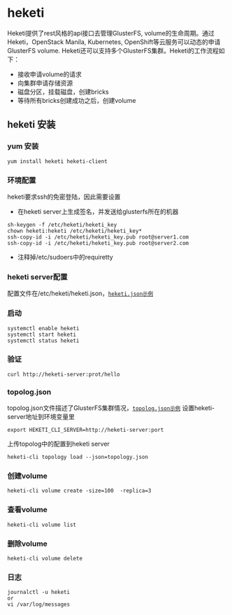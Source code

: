 # heketi
Heketi提供了rest风格的api接口去管理GlusterFS, volume的生命周期。通过Heketi，OpenStack Manila, Kubernetes, OpenShift等云服务可以动态的申请GlusterFS volume. Heketi还可以支持多个GlusterFS集群。Heketi的工作流程如下：
- 接收申请volume的请求
- 向集群申请存储资源
- 磁盘分区，挂载磁盘，创建bricks
- 等待所有bricks创建成功之后，创建volume

## heketi 安装
### yum 安装
```
yum install heketi heketi-client
```
### 环境配置
heketi要求ssh的免密登陆，因此需要设置
- 在heketi server上生成签名，并发送给glusterfs所在的机器
```
sh-keygen -f /etc/heketi/heketi_key
chown heketi:heketi /etc/heketi/heketi_key*
ssh-copy-id -i /etc/heketi/heketi_key.pub root@server1.com
ssh-copy-id -i /etc/heketi/heketi_key.pub root@server2.com
```
- 注释掉/etc/sudoers中的requiretty
### heketi server配置
配置文件在/etc/heketi/heketi.json，[`heketi.json示例`](heketi.json)

### 启动
```
systemctl enable heketi
systemctl start heketi
systemctl status heketi
```
### 验证
```
curl http://heketi-server:prot/hello
```
### topolog.json
topolog.json文件描述了GlusterFS集群情况，[`topolog.json示例`](topolog.json)
设置heketi-server地址到环境变量里
```
export HEKETI_CLI_SERVER=http://heketi-server:port
```
上传topolog中的配置到heketi server
```
heketi-cli topology load --json=topology.json
```
### 创建volume
```
heketi-cli volume create -size=100  -replica=3

```
### 查看volume
```
heketi-cli volume list
```
### 删除volume
```
heketi-cli volume delete
```
### 日志
```
journalctl -u heketi
or
vi /var/log/messages
```
